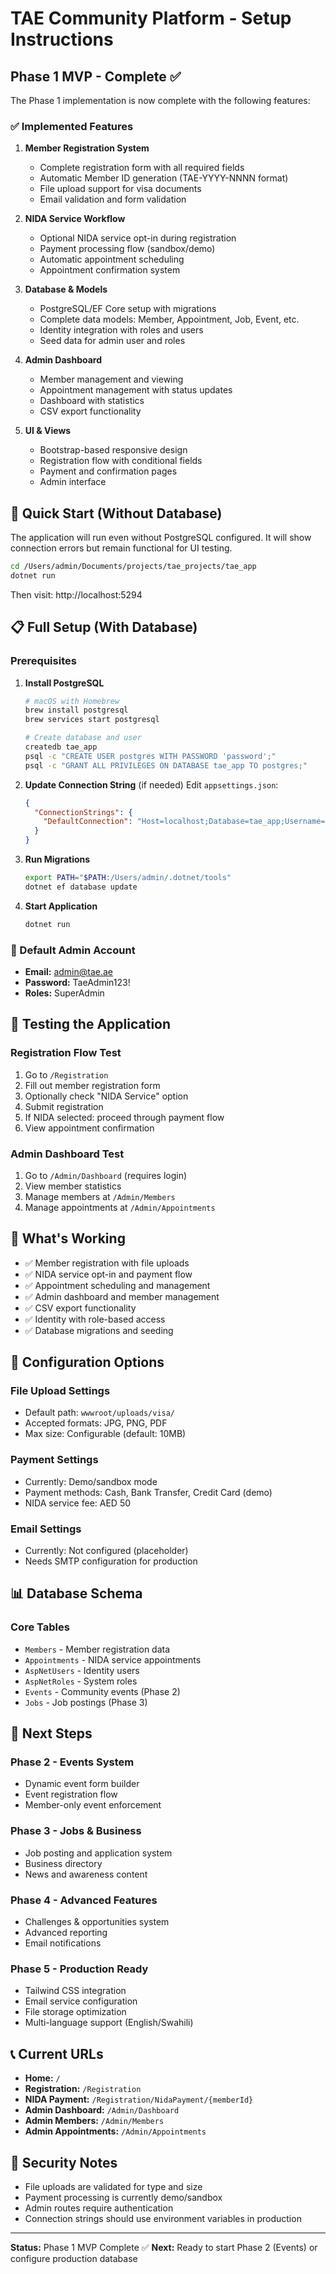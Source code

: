 # TAE Community Platform - Setup Instructions

## Phase 1 MVP - Complete ✅

The Phase 1 implementation is now complete with the following features:

### ✅ Implemented Features

1. **Member Registration System**
   - Complete registration form with all required fields
   - Automatic Member ID generation (TAE-YYYY-NNNN format)
   - File upload support for visa documents
   - Email validation and form validation

2. **NIDA Service Workflow**
   - Optional NIDA service opt-in during registration
   - Payment processing flow (sandbox/demo)
   - Automatic appointment scheduling
   - Appointment confirmation system

3. **Database & Models**
   - PostgreSQL/EF Core setup with migrations
   - Complete data models: Member, Appointment, Job, Event, etc.
   - Identity integration with roles and users
   - Seed data for admin user and roles

4. **Admin Dashboard**
   - Member management and viewing
   - Appointment management with status updates
   - Dashboard with statistics
   - CSV export functionality

5. **UI & Views**
   - Bootstrap-based responsive design
   - Registration flow with conditional fields
   - Payment and confirmation pages
   - Admin interface

## 🚀 Quick Start (Without Database)

The application will run even without PostgreSQL configured. It will show connection errors but remain functional for UI testing.

```bash
cd /Users/admin/Documents/projects/tae_projects/tae_app
dotnet run
```

Then visit: http://localhost:5294

## 📋 Full Setup (With Database)

### Prerequisites

1. **Install PostgreSQL**
   ```bash
   # macOS with Homebrew
   brew install postgresql
   brew services start postgresql
   
   # Create database and user
   createdb tae_app
   psql -c "CREATE USER postgres WITH PASSWORD 'password';"
   psql -c "GRANT ALL PRIVILEGES ON DATABASE tae_app TO postgres;"
   ```

2. **Update Connection String** (if needed)
   Edit `appsettings.json`:
   ```json
   {
     "ConnectionStrings": {
       "DefaultConnection": "Host=localhost;Database=tae_app;Username=postgres;Password=your_password"
     }
   }
   ```

3. **Run Migrations**
   ```bash
   export PATH="$PATH:/Users/admin/.dotnet/tools"
   dotnet ef database update
   ```

4. **Start Application**
   ```bash
   dotnet run
   ```

### 🔑 Default Admin Account

- **Email:** admin@tae.ae
- **Password:** TaeAdmin123!
- **Roles:** SuperAdmin

## 📱 Testing the Application

### Registration Flow Test
1. Go to `/Registration`
2. Fill out member registration form
3. Optionally check "NIDA Service" option
4. Submit registration
5. If NIDA selected: proceed through payment flow
6. View appointment confirmation

### Admin Dashboard Test
1. Go to `/Admin/Dashboard` (requires login)
2. View member statistics
3. Manage members at `/Admin/Members`
4. Manage appointments at `/Admin/Appointments`

## 🎯 What's Working

- ✅ Member registration with file uploads
- ✅ NIDA service opt-in and payment flow
- ✅ Appointment scheduling and management
- ✅ Admin dashboard and member management
- ✅ CSV export functionality
- ✅ Identity with role-based access
- ✅ Database migrations and seeding

## 🔧 Configuration Options

### File Upload Settings
- Default path: `wwwroot/uploads/visa/`
- Accepted formats: JPG, PNG, PDF
- Max size: Configurable (default: 10MB)

### Payment Settings
- Currently: Demo/sandbox mode
- Payment methods: Cash, Bank Transfer, Credit Card (demo)
- NIDA service fee: AED 50

### Email Settings
- Currently: Not configured (placeholder)
- Needs SMTP configuration for production

## 📊 Database Schema

### Core Tables
- `Members` - Member registration data
- `Appointments` - NIDA service appointments
- `AspNetUsers` - Identity users
- `AspNetRoles` - System roles
- `Events` - Community events (Phase 2)
- `Jobs` - Job postings (Phase 3)

## 🚀 Next Steps

### Phase 2 - Events System
- Dynamic event form builder
- Event registration flow
- Member-only event enforcement

### Phase 3 - Jobs & Business
- Job posting and application system
- Business directory
- News and awareness content

### Phase 4 - Advanced Features
- Challenges & opportunities system
- Advanced reporting
- Email notifications

### Phase 5 - Production Ready
- Tailwind CSS integration
- Email service configuration
- File storage optimization
- Multi-language support (English/Swahili)

## 📞 Current URLs

- **Home:** `/`
- **Registration:** `/Registration`
- **NIDA Payment:** `/Registration/NidaPayment/{memberId}`
- **Admin Dashboard:** `/Admin/Dashboard`
- **Admin Members:** `/Admin/Members`
- **Admin Appointments:** `/Admin/Appointments`

## 🔐 Security Notes

- File uploads are validated for type and size
- Payment processing is currently demo/sandbox
- Admin routes require authentication
- Connection strings should use environment variables in production

---

**Status:** Phase 1 MVP Complete ✅
**Next:** Ready to start Phase 2 (Events) or configure production database
